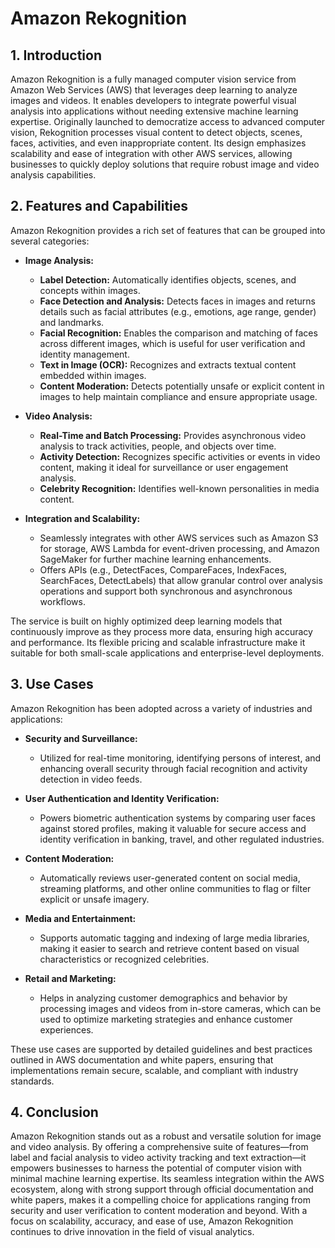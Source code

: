 # Amazon Rekognition

## 1. Introduction

Amazon Rekognition is a fully managed computer vision service from Amazon Web Services (AWS) that leverages deep learning to analyze images and videos. It enables developers to integrate powerful visual analysis into applications without needing extensive machine learning expertise. Originally launched to democratize access to advanced computer vision, Rekognition processes visual content to detect objects, scenes, faces, activities, and even inappropriate content. Its design emphasizes scalability and ease of integration with other AWS services, allowing businesses to quickly deploy solutions that require robust image and video analysis capabilities.  

## 2. Features and Capabilities

Amazon Rekognition provides a rich set of features that can be grouped into several categories:

- **Image Analysis:**
    - **Label Detection:** Automatically identifies objects, scenes, and concepts within images.
    - **Face Detection and Analysis:** Detects faces in images and returns details such as facial attributes (e.g., emotions, age range, gender) and landmarks.
    - **Facial Recognition:** Enables the comparison and matching of faces across different images, which is useful for user verification and identity management.
    - **Text in Image (OCR):** Recognizes and extracts textual content embedded within images.
    - **Content Moderation:** Detects potentially unsafe or explicit content in images to help maintain compliance and ensure appropriate usage.

- **Video Analysis:**
    - **Real-Time and Batch Processing:** Provides asynchronous video analysis to track activities, people, and objects over time.
    - **Activity Detection:** Recognizes specific activities or events in video content, making it ideal for surveillance or user engagement analysis.
    - **Celebrity Recognition:** Identifies well-known personalities in media content.

- **Integration and Scalability:**
    - Seamlessly integrates with other AWS services such as Amazon S3 for storage, AWS Lambda for event-driven processing, and Amazon SageMaker for further machine learning enhancements.
    - Offers APIs (e.g., DetectFaces, CompareFaces, IndexFaces, SearchFaces, DetectLabels) that allow granular control over analysis operations and support both synchronous and asynchronous workflows.

The service is built on highly optimized deep learning models that continuously improve as they process more data, ensuring high accuracy and performance. Its flexible pricing and scalable infrastructure make it suitable for both small-scale applications and enterprise-level deployments.  

## 3. Use Cases

Amazon Rekognition has been adopted across a variety of industries and applications:

- **Security and Surveillance:**
    - Utilized for real-time monitoring, identifying persons of interest, and enhancing overall security through facial recognition and activity detection in video feeds.

- **User Authentication and Identity Verification:**
    - Powers biometric authentication systems by comparing user faces against stored profiles, making it valuable for secure access and identity verification in banking, travel, and other regulated industries.

- **Content Moderation:**
    - Automatically reviews user-generated content on social media, streaming platforms, and other online communities to flag or filter explicit or unsafe imagery.

- **Media and Entertainment:**
    - Supports automatic tagging and indexing of large media libraries, making it easier to search and retrieve content based on visual characteristics or recognized celebrities.

- **Retail and Marketing:**
    - Helps in analyzing customer demographics and behavior by processing images and videos from in-store cameras, which can be used to optimize marketing strategies and enhance customer experiences.

These use cases are supported by detailed guidelines and best practices outlined in AWS documentation and white papers, ensuring that implementations remain secure, scalable, and compliant with industry standards.  

## 4. Conclusion

Amazon Rekognition stands out as a robust and versatile solution for image and video analysis. By offering a comprehensive suite of features—from label and facial analysis to video activity tracking and text extraction—it empowers businesses to harness the potential of computer vision with minimal machine learning expertise. Its seamless integration within the AWS ecosystem, along with strong support through official documentation and white papers, makes it a compelling choice for applications ranging from security and user verification to content moderation and beyond. With a focus on scalability, accuracy, and ease of use, Amazon Rekognition continues to drive innovation in the field of visual analytics.  
